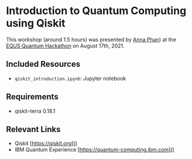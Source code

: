 # Introduction to Quantum Computing using Qiskit

This workshop (around 1.5 hours) was presented by [Anna Phan](https://twitter.com/AnnaPhanPhD)) at the [EQUS Quantum Hackathon](https://ventures.uq.edu.au/quantum-hackathon) on August 17th, 2021. 

## Included Resources

 -  `qiskit_introduction.ipynb`: Jupyter notebook

## Requirements

 - qiskit-terra 0.18.1


## Relevant Links
 - Qiskit [https://qiskit.org]()
 - IBM Quantum Experience [https://quantum-computing.ibm.com]()